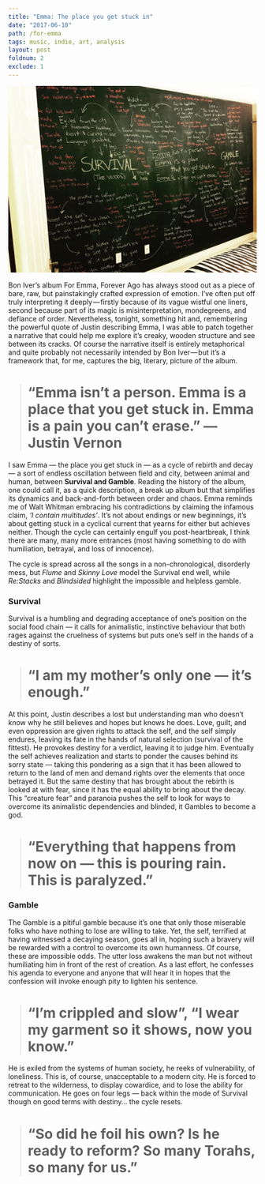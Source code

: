 ```yaml
---
title: "Emma: The place you get stuck in"
date: "2017-06-10"
path: /for-emma
tags: music, indie, art, analysis
layout: post
foldnum: 2
exclude: 1
---
```


![](./cover.jpeg)

Bon Iver’s album For Emma, Forever Ago has always stood out as a piece of bare, raw, but painstakingly crafted expression of emotion. I’ve often put off truly interpreting it deeply — firstly because of its vague wistful one liners, second because part of its magic is misinterpretation, mondegreens, and defiance of order. Nevertheless, tonight, something hit and, remembering the powerful quote of Justin describing Emma, I was able to patch together a narrative that could help me explore it’s creaky, wooden structure and see between its cracks. Of course the narrative itself is entirely metaphorical and quite probably not necessarily intended by Bon Iver — but it’s a framework that, for me, captures the big, literary, picture of the album.
> # “Emma isn’t a person. Emma is a place that you get stuck in. Emma is a pain you can’t erase.” — Justin Vernon

I saw Emma — the place you get stuck in — as a cycle of rebirth and decay — a sort of endless oscillation between field and city, between animal and human, between **Survival and Gamble**. Reading the history of the album, one could call it, as a quick description, a break up album but that simplifies its dynamics and back-and-forth between order and chaos. Emma reminds me of Walt Whitman embracing his contradictions by claiming the infamous claim, *‘I contain multitudes’*. It’s not about endings or new beginnings, it’s about getting stuck in a cyclical current that yearns for either but achieves neither. Though the cycle can certainly engulf you post-heartbreak, I think there are many, many more entrances (most having something to do with humiliation, betrayal, and loss of innocence).

The cycle is spread across all the songs in a non-chronological, disorderly mess, but *Flume* and *Skinny Love* model the Survival end well, while *Re:Stacks* and *Blindsided* highlight the impossible and helpless gamble.

### Survival

Survival is a humbling and degrading acceptance of one’s position on the social food chain — it calls for animalistic, instinctive behaviour that both rages against the cruelness of systems but puts one’s self in the hands of a destiny of sorts.
> # “I am my mother’s only one — it’s enough.”

At this point, Justin describes a lost but understanding man who doesn’t know why he still believes and hopes but knows he does. Love, guilt, and even oppression are given rights to attack the self, and the self simply endures, leaving its fate in the hands of natural selection (survival of the fittest). He provokes destiny for a verdict, leaving it to judge him. Eventually the self achieves realization and starts to ponder the causes behind its sorry state — taking this pondering as a sign that it has been allowed to return to the land of men and demand rights over the elements that once betrayed it. But the same destiny that has brought about the rebirth is looked at with fear, since it has the equal ability to bring about the decay. This “creature fear” and paranoia pushes the self to look for ways to overcome its animalistic dependencies and blinded, it Gambles to become a god.
> # “Everything that happens from now on — this is pouring rain. This is paralyzed.”

### Gamble

The Gamble is a pitiful gamble because it’s one that only those miserable folks who have nothing to lose are willing to take. Yet, the self, terrified at having witnessed a decaying season, goes all in, hoping such a bravery will be rewarded with a control to overcome its own humanness. Of course, these are impossible odds. The utter loss awakens the man but not without humiliating him in front of the rest of creation. As a last effort, he confesses his agenda to everyone and anyone that will hear it in hopes that the confession will invoke enough pity to lighten his sentence.
> # “I’m crippled and slow”, “I wear my garment so it shows, now you know.”

He is exiled from the systems of human society, he reeks of vulnerability, of loneliness. This is, of course, unacceptable to a modern city. He is forced to retreat to the wilderness, to display cowardice, and to lose the ability for communication. He goes on four legs — back within the mode of Survival though on good terms with destiny… the cycle resets.
> # “So did he foil his own? Is he ready to reform? So many Torahs, so many for us.”
